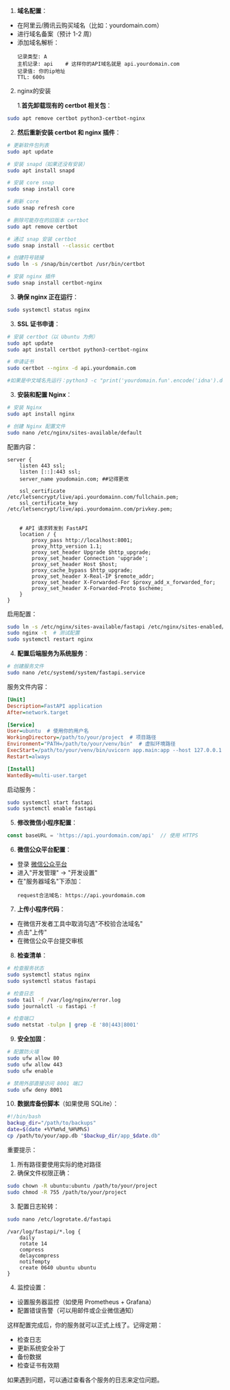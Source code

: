 1. **域名配置**：

- 在阿里云/腾讯云购买域名（比如：yourdomain.com）
- 进行域名备案（预计 1-2 周）
- 添加域名解析：
  ```
  记录类型: A
  主机记录: api    # 这样你的API域名就是 api.yourdomain.com
  记录值: 你的ip地址
  TTL: 600s
  ```

2. nginx的安装

   1.**首先卸载现有的 certbot 相关包**：

```bash
sudo apt remove certbot python3-certbot-nginx
```

2. **然后重新安装 certbot 和 nginx 插件**：

```bash
# 更新软件包列表
sudo apt update

# 安装 snapd（如果还没有安装）
sudo apt install snapd

# 安装 core snap
sudo snap install core

# 刷新 core
sudo snap refresh core

# 删除可能存在的旧版本 certbot
sudo apt remove certbot

# 通过 snap 安装 certbot
sudo snap install --classic certbot

# 创建符号链接
sudo ln -s /snap/bin/certbot /usr/bin/certbot

# 安装 nginx 插件
sudo snap install certbot-nginx
```

3. **确保 nginx 正在运行**：

```bash
sudo systemctl status nginx
```

3. **SSL 证书申请**：

```bash
# 安装 certbot（以 Ubuntu 为例）
sudo apt update
sudo apt install certbot python3-certbot-nginx

# 申请证书
sudo certbot --nginx -d api.yourdomain.com

#如果是中文域名先运行：python3 -c "print('yourdomain.fun'.encode('idna').decode())"
```

3. **安装和配置 Nginx**：

```bash
# 安装 Nginx
sudo apt install nginx

# 创建 Nginx 配置文件
sudo nano /etc/nginx/sites-available/default
```

配置内容：

```nginx
server {
    listen 443 ssl;
    listen [::]:443 ssl;
    server_name youdomain.com; ##记得更改

    ssl_certificate /etc/letsencrypt/live/api.yourdomainn.com/fullchain.pem;
    ssl_certificate_key /etc/letsencrypt/live/api.yourdomainn.com/privkey.pem;


    # API 请求转发到 FastAPI
    location / {
        proxy_pass http://localhost:8001;
        proxy_http_version 1.1;
        proxy_set_header Upgrade $http_upgrade;
        proxy_set_header Connection 'upgrade';
        proxy_set_header Host $host;
        proxy_cache_bypass $http_upgrade;
        proxy_set_header X-Real-IP $remote_addr;
        proxy_set_header X-Forwarded-For $proxy_add_x_forwarded_for;
        proxy_set_header X-Forwarded-Proto $scheme;
    }
}

```

启用配置：

```bash
sudo ln -s /etc/nginx/sites-available/fastapi /etc/nginx/sites-enabled/
sudo nginx -t  # 测试配置
sudo systemctl restart nginx
```

4. **配置后端服务为系统服务**：

```bash
# 创建服务文件
sudo nano /etc/systemd/system/fastapi.service
```

服务文件内容：

```ini
[Unit]
Description=FastAPI application
After=network.target

[Service]
User=ubuntu  # 使用你的用户名
WorkingDirectory=/path/to/your/project  # 项目路径
Environment="PATH=/path/to/your/venv/bin"  # 虚拟环境路径
ExecStart=/path/to/your/venv/bin/uvicorn app.main:app --host 127.0.0.1 --port 8001
Restart=always

[Install]
WantedBy=multi-user.target
```

启动服务：

```bash
sudo systemctl start fastapi
sudo systemctl enable fastapi
```

5. **修改微信小程序配置**：

```javascript:fore/utils/request.js
const baseURL = 'https://api.yourdomain.com/api'  // 使用 HTTPS
```

6. **微信公众平台配置**：

- 登录 [微信公众平台](https://mp.weixin.qq.com/)
- 进入"开发管理" -> "开发设置"
- 在"服务器域名"下添加：
  ```
  request合法域名: https://api.yourdomain.com
  ```

7. **上传小程序代码**：

- 在微信开发者工具中取消勾选"不校验合法域名"
- 点击"上传"
- 在微信公众平台提交审核

8. **检查清单**：

```bash
# 检查服务状态
sudo systemctl status nginx
sudo systemctl status fastapi

# 检查日志
sudo tail -f /var/log/nginx/error.log
sudo journalctl -u fastapi -f

# 检查端口
sudo netstat -tulpn | grep -E '80|443|8001'
```

9. **安全加固**：

```bash
# 配置防火墙
sudo ufw allow 80
sudo ufw allow 443
sudo ufw enable

# 禁用外部直接访问 8001 端口
sudo ufw deny 8001
```

10. **数据库备份脚本**（如果使用 SQLite）：

```bash
#!/bin/bash
backup_dir="/path/to/backups"
date=$(date +%Y%m%d_%H%M%S)
cp /path/to/your/app.db "$backup_dir/app_$date.db"
```

重要提示：

1. 所有路径要使用实际的绝对路径
2. 确保文件权限正确：

```bash
sudo chown -R ubuntu:ubuntu /path/to/your/project
sudo chmod -R 755 /path/to/your/project
```

3. 配置日志轮转：

```bash
sudo nano /etc/logrotate.d/fastapi
```

```
/var/log/fastapi/*.log {
    daily
    rotate 14
    compress
    delaycompress
    notifempty
    create 0640 ubuntu ubuntu
}
```

4. 监控设置：

- 设置服务器监控（如使用 Prometheus + Grafana）
- 配置错误告警（可以用邮件或企业微信通知）

这样配置完成后，你的服务就可以正式上线了。记得定期：

- 检查日志
- 更新系统安全补丁
- 备份数据
- 检查证书有效期

如果遇到问题，可以通过查看各个服务的日志来定位问题。
